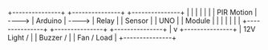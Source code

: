 +---------------+       +---------------+       +---------------+
|               |       |               |       |               |
|   PIR Motion  | ----> |    Arduino    | ----> |   Relay       |
|   Sensor      |       |    UNO        |       |   Module      |
|               |       |               |       |               |
+---------------+       +---------------+       +---------------+
                                               |
                                               v
                                       +---------------+
                                       |   12V Light / |
                                       |   Buzzer /    |
                                       |   Fan / Load  |
                                       +---------------+
